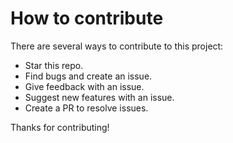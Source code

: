 # How to contribute
There are several ways to contribute to this project:
- Star this repo.
- Find bugs and create an issue.
- Give feedback with an issue.
- Suggest new features with an issue.
- Create a PR to resolve issues.

Thanks for contributing!